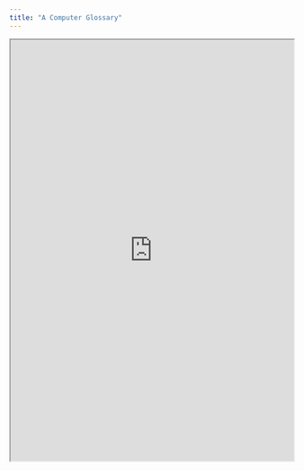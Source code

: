 ```yaml
---
title: "A Computer Glossary"
---
```



<iframe height="750" width="100%" src="https://ewelton.github.io/ktest/wiki.html#A%20Computer%20Glossary"></iframe>
